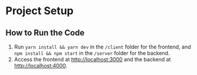 # Project Setup

## How to Run the Code

1. Run `yarn install && yarn dev` in the `/client` folder for the frontend, and `npm install && npm start` in the `/server` folder for the backend.
2. Access the frontend at [http://localhost:3000](http://localhost:3000) and the backend at [http://localhost:4000](http://localhost:4000).
